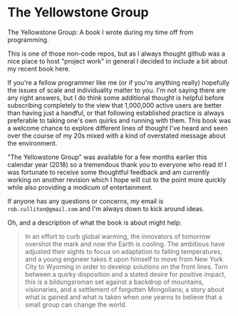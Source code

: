 # The Yellowstone Group
The Yellowstone Group: A book I wrote during my time off from programming.

This is one of those non-code repos, but as I always thought github was a nice place to host "project work" in general 
I decided to include a bit about my recent book here.

If you're a fellow programmer like me (or if you're anything really) hopefully the issues of scale and
individuality matter to you. I'm not saying there are any right answers, but I do think some additional
thought is helpful before subscribing completely to the view that 1,000,000 active users are better than
having just a handful, or that following established practice is always preferable to taking one's own quirks
and running with them. This book was a welcome chance to explore different lines of thought I've heard and
seen over the course of my 20s mixed with a kind of overstated message about the environment.

"The Yellowstone Group"  was available for a few months earlier this calendar year (2018) so a tremendous thank you to
everyone who read it! I was fortunate to receive some thoughtful feedback and am currently working on another
revision which I hope will cut to the point more quickly while also providing a modicum of entertainment. 

If anyone has any questions or concerns, my email is `rob.culliton@gmail.com` and I'm always down to kick
around ideas. 

Oh, and a description of what the book is about might help:

> In an effort to curb global warming, the innovators of tomorrow overshot the mark and now the Earth is cooling. 
> The ambitious have adjusted their sights to focus on adaptation to falling temperatures, 
> and a young engineer takes it upon himself to move from New York City to Wyoming in order to 
> develop solutions on the front lines. Torn between a quirky disposition and a stated desire for positive impact, 
> this is a bildungsroman set against a backdrop of mountains, visionaries, and a settlement of forgotten Mongolians; a 
> story about what is gained and what is taken when one yearns to believe that a small group can change the world.

